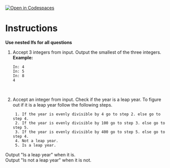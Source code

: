 [![Open in Codespaces](https://classroom.github.com/assets/launch-codespace-2972f46106e565e64193e422d61a12cf1da4916b45550586e14ef0a7c637dd04.svg)](https://classroom.github.com/open-in-codespaces?assignment_repo_id=16677578)
# Instructions  

**Use nested Ifs for all questions**

1.  Accept 3 integers from input.
Output the smallest of the three integers.</br>
**Example:**</br>

		In: 4
		In: 5
		In: 8
		4

</br>

2. Accept an integer from input. 
Check if the year is a leap year. To figure out if it is a leap year follow the following steps.</br>

		1. If the year is evenly divisible by 4 go to step 2. else go to step 4.
		2. If the year is evenly divisible by 100 go to step 3. else go to step 5.
		3. If the year is evenly divisible by 400 go to step 5. else go to step 4.
		4. Not a leap year.
		5. Is a leap year.

Output "Is a leap year" when it is.</br>
Output "Is not a leap year" when it is not.
